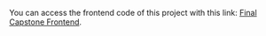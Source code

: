 You can access the frontend code of this project with this link: [Final Capstone Frontend](https://github.com/sschaner/FinalCapstoneFrontEnd).
